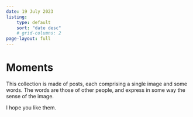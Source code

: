 ```yaml
---
date: 19 July 2023
listing: 
    type: default
    sort: "date desc"
    # grid-columns: 2
page-layout: full
---
```


# Moments

This collection is made of posts, each comprising a single image and some words. The words are those of other people, and express in some way the sense of the image.

I hope you like them.